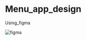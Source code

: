 # Menu_app_design
Using_figma

![figma](https://github.com/user-attachments/assets/7dc55572-5d96-4cb0-afa7-61c9d3ba87a2)
